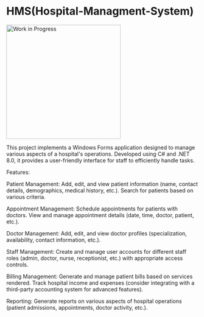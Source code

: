 # HMS(Hospital-Managment-System)
<img src="https://img.shields.io/badge/status-work%20in%20progress-yellow" alt="Work in Progress" width="300">


This project implements a Windows Forms application designed to manage various aspects of a hospital's operations. Developed using C# and .NET 8.0, it provides a user-friendly interface for staff to efficiently handle tasks.

Features:

Patient Management:
Add, edit, and view patient information (name, contact details, demographics, medical history, etc.).
Search for patients based on various criteria.

Appointment Management:
Schedule appointments for patients with doctors.
View and manage appointment details (date, time, doctor, patient, etc.).

Doctor Management:
Add, edit, and view doctor profiles (specialization, availability, contact information, etc.).

Staff Management:
Create and manage user accounts for different staff roles (admin, doctor, nurse, receptionist, etc.) with appropriate access controls.

Billing Management:
Generate and manage patient bills based on services rendered.
Track hospital income and expenses (consider integrating with a third-party accounting system for advanced features).

Reporting:
Generate reports on various aspects of hospital operations (patient admissions, appointments, doctor activity, etc.).
